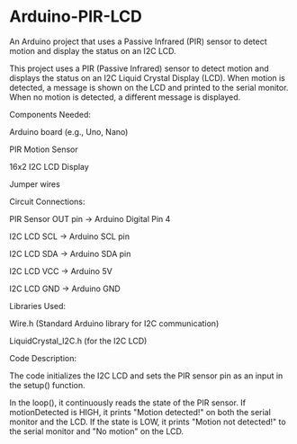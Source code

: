 # Arduino-PIR-LCD
An Arduino project that uses a Passive Infrared (PIR) sensor to detect motion and display the status on an I2C LCD. 

This project uses a PIR (Passive Infrared) sensor to detect motion and displays the status on an I2C Liquid Crystal Display (LCD). When motion is detected, a message is shown on the LCD and printed to the serial monitor. When no motion is detected, a different message is displayed.

Components Needed:

Arduino board (e.g., Uno, Nano)

PIR Motion Sensor 

16x2 I2C LCD Display 

Jumper wires



Circuit Connections:

PIR Sensor OUT pin -> Arduino Digital Pin 4 

I2C LCD SCL -> Arduino SCL pin

I2C LCD SDA -> Arduino SDA pin

I2C LCD VCC -> Arduino 5V

I2C LCD GND -> Arduino GND



Libraries Used:

Wire.h (Standard Arduino library for I2C communication) 

LiquidCrystal_I2C.h (for the I2C LCD) 


Code Description:

The code initializes the I2C LCD and sets the PIR sensor pin as an input in the setup() function. 

In the loop(), it continuously reads the state of the PIR sensor. If motionDetected is HIGH, it prints "Motion detected!" on both the serial monitor and the LCD. If the state is LOW, it prints "Motion not detected!" to the serial monitor and "No motion" on the LCD.
